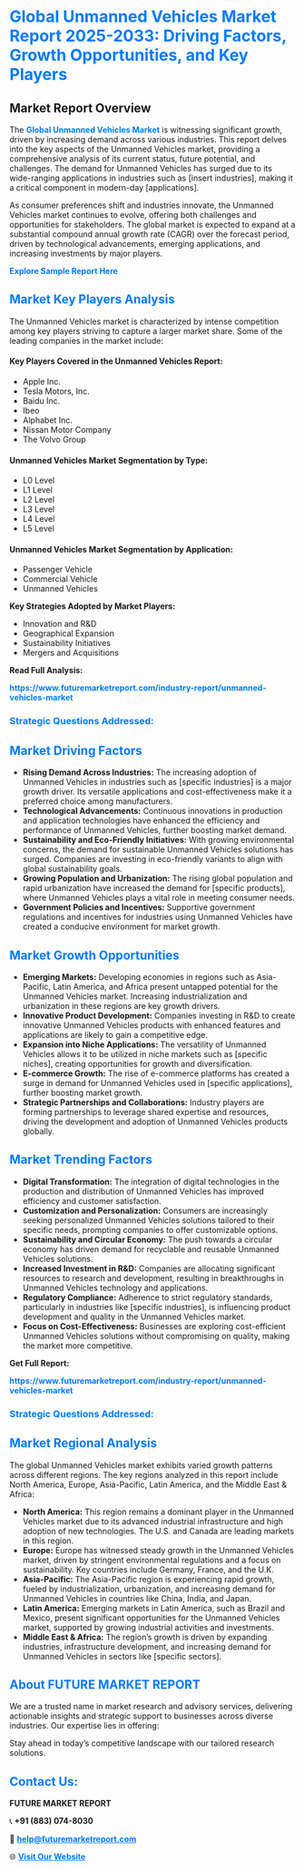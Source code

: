 <h1 style="color: #007BFF;">Global Unmanned Vehicles Market Report 2025-2033: Driving Factors, Growth Opportunities, and Key Players</h1>

<section id="overview">
<h2>Market Report Overview</h2>
<p>The <a href="https://www.futuremarketreport.com/industry-report/unmanned-vehicles-market" style="color: #007BFF; text-decoration: none;"><strong>Global Unmanned Vehicles Market</strong></a> is witnessing significant growth, driven by increasing demand across various industries. This report delves into the key aspects of the Unmanned Vehicles market, providing a comprehensive analysis of its current status, future potential, and challenges. The demand for Unmanned Vehicles has surged due to its wide-ranging applications in industries such as [insert industries], making it a critical component in modern-day [applications].</p>
<p>As consumer preferences shift and industries innovate, the Unmanned Vehicles market continues to evolve, offering both challenges and opportunities for stakeholders. The global market is expected to expand at a substantial compound annual growth rate (CAGR) over the forecast period, driven by technological advancements, emerging applications, and increasing investments by major players.</p>
</section>

<section id="overview">
<p><a href="https://www.futuremarketreport.com/request-sample/reportId=126389" style="color: #007BFF; text-decoration: none;"><strong>Explore Sample Report Here</strong></a></p>
</section>

<section id="key-players">
<h2 style="color: #007BFF;">Market Key Players Analysis</h2>
<p>The Unmanned Vehicles market is characterized by intense competition among key players striving to capture a larger market share. Some of the leading companies in the market include:</p>
<h4>Key Players Covered in the Unmanned Vehicles Report:</h4>
<ul><li>Apple Inc.</li><li>Tesla Motors, Inc.</li><li>Baidu Inc.</li><li>Ibeo</li><li>Alphabet Inc.</li><li>Nissan Motor Company</li><li>The Volvo Group</li></ul>
<h4>Unmanned Vehicles Market Segmentation by Type:</h4>
<ul><li>L0 Level</li><li>L1 Level</li><li>L2 Level</li><li>L3 Level</li><li>L4 Level</li><li>L5 Level</li></ul>

<h4>Unmanned Vehicles Market Segmentation by Application:</h4>
<ul><li>Passenger Vehicle</li><li>Commercial Vehicle</li><li>Unmanned Vehicles</li></ul>
<p><strong>Key Strategies Adopted by Market Players:</strong></p>
<ul>
<li>Innovation and R&D</li>
<li>Geographical Expansion</li>
<li>Sustainability Initiatives</li>
<li>Mergers and Acquisitions</li>
</ul>
</section>

<section>
<p><strong>Read Full Analysis: </strong></p><a href="https://www.futuremarketreport.com/industry-report/unmanned-vehicles-market" style="color: #007BFF; text-decoration: none;"><strong>https://www.futuremarketreport.com/industry-report/unmanned-vehicles-market</strong></a>
<h3 style="color: #007BFF;">Strategic Questions Addressed:</h3>
</section>

<section id="driving-factors">
<h2 style="color: #007BFF;">Market Driving Factors</h2>
<ul>
<li><strong>Rising Demand Across Industries:</strong> The increasing adoption of Unmanned Vehicles in industries such as [specific industries] is a major growth driver. Its versatile applications and cost-effectiveness make it a preferred choice among manufacturers.</li>
<li><strong>Technological Advancements:</strong> Continuous innovations in production and application technologies have enhanced the efficiency and performance of Unmanned Vehicles, further boosting market demand.</li>
<li><strong>Sustainability and Eco-Friendly Initiatives:</strong> With growing environmental concerns, the demand for sustainable Unmanned Vehicles solutions has surged. Companies are investing in eco-friendly variants to align with global sustainability goals.</li>
<li><strong>Growing Population and Urbanization:</strong> The rising global population and rapid urbanization have increased the demand for [specific products], where Unmanned Vehicles plays a vital role in meeting consumer needs.</li>
<li><strong>Government Policies and Incentives:</strong> Supportive government regulations and incentives for industries using Unmanned Vehicles have created a conducive environment for market growth.</li>
</ul>
</section>

<section id="growth-opportunities">
<h2 style="color: #007BFF;">Market Growth Opportunities</h2>
<ul>
<li><strong>Emerging Markets:</strong> Developing economies in regions such as Asia-Pacific, Latin America, and Africa present untapped potential for the Unmanned Vehicles market. Increasing industrialization and urbanization in these regions are key growth drivers.</li>
<li><strong>Innovative Product Development:</strong> Companies investing in R&D to create innovative Unmanned Vehicles products with enhanced features and applications are likely to gain a competitive edge.</li>
<li><strong>Expansion into Niche Applications:</strong> The versatility of Unmanned Vehicles allows it to be utilized in niche markets such as [specific niches], creating opportunities for growth and diversification.</li>
<li><strong>E-commerce Growth:</strong> The rise of e-commerce platforms has created a surge in demand for Unmanned Vehicles used in [specific applications], further boosting market growth.</li>
<li><strong>Strategic Partnerships and Collaborations:</strong> Industry players are forming partnerships to leverage shared expertise and resources, driving the development and adoption of Unmanned Vehicles products globally.</li>
</ul>
</section>

<section id="trending-factors">
<h2 style="color: #007BFF;">Market Trending Factors</h2>
<ul>
<li><strong>Digital Transformation:</strong> The integration of digital technologies in the production and distribution of Unmanned Vehicles has improved efficiency and customer satisfaction.</li>
<li><strong>Customization and Personalization:</strong> Consumers are increasingly seeking personalized Unmanned Vehicles solutions tailored to their specific needs, prompting companies to offer customizable options.</li>
<li><strong>Sustainability and Circular Economy:</strong> The push towards a circular economy has driven demand for recyclable and reusable Unmanned Vehicles solutions.</li>
<li><strong>Increased Investment in R&D:</strong> Companies are allocating significant resources to research and development, resulting in breakthroughs in Unmanned Vehicles technology and applications.</li>
<li><strong>Regulatory Compliance:</strong> Adherence to strict regulatory standards, particularly in industries like [specific industries], is influencing product development and quality in the Unmanned Vehicles market.</li>
<li><strong>Focus on Cost-Effectiveness:</strong> Businesses are exploring cost-efficient Unmanned Vehicles solutions without compromising on quality, making the market more competitive.</li>
</ul>
</section>

<section>
<p><strong>Get Full Report: </strong></p><a href="https://www.futuremarketreport.com/industry-report/unmanned-vehicles-market" style="color: #007BFF; text-decoration: none;"><strong>https://www.futuremarketreport.com/industry-report/unmanned-vehicles-market</strong></a>
<h3 style="color: #007BFF;">Strategic Questions Addressed:</h3>
</section>


<section id="regional-analysis">
<h2 style="color: #007BFF;">Market Regional Analysis</h2>
<p>The global Unmanned Vehicles market exhibits varied growth patterns across different regions. The key regions analyzed in this report include North America, Europe, Asia-Pacific, Latin America, and the Middle East & Africa:</p>
<ul>
<li><strong>North America:</strong> This region remains a dominant player in the Unmanned Vehicles market due to its advanced industrial infrastructure and high adoption of new technologies. The U.S. and Canada are leading markets in this region.</li>
<li><strong>Europe:</strong> Europe has witnessed steady growth in the Unmanned Vehicles market, driven by stringent environmental regulations and a focus on sustainability. Key countries include Germany, France, and the U.K.</li>
<li><strong>Asia-Pacific:</strong> The Asia-Pacific region is experiencing rapid growth, fueled by industrialization, urbanization, and increasing demand for Unmanned Vehicles in countries like China, India, and Japan.</li>
<li><strong>Latin America:</strong> Emerging markets in Latin America, such as Brazil and Mexico, present significant opportunities for the Unmanned Vehicles market, supported by growing industrial activities and investments.</li>
<li><strong>Middle East & Africa:</strong> The region’s growth is driven by expanding industries, infrastructure development, and increasing demand for Unmanned Vehicles in sectors like [specific sectors].</li>
</ul>
</section>

<footer>
<h2 style="color: #007BFF;">About FUTURE MARKET REPORT</h2>
<p>We are a trusted name in market research and advisory services, delivering actionable insights and strategic support to businesses across diverse industries. Our expertise lies in offering:</p>

<p>Stay ahead in today’s competitive landscape with our tailored research solutions.</p>

<h2 style="color: #007BFF;">Contact Us:</h2>
<p><strong>FUTURE MARKET REPORT</strong></p>
<p>📞 <strong>+91 (883) 074-8030</strong></p>
<p>📧 <strong><a href="mailto:help@futuremarketreport.com" style="color: #007BFF;">help@futuremarketreport.com</a></strong></p>
<p>🌐 <strong><a href="https://www.futuremarketreport.com/" style="color: #007BFF;">Visit Our Website</a></strong></p>
</footer>